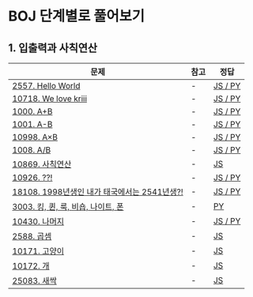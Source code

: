 # BOJ 단계별로 풀어보기

## 1. 입출력과 사칙연산

|문제|참고|정답|
|---|---|---|
|[2557. Hello World](https://boj.kr/2557)|-|[JS / PY](https://boj.aflat.gq/ans/?id=2557)|
|[10718. We love kriii](https://boj.kr/10718)|-|[JS / PY](https://boj.aflat.gq/ans/?id=10718)|
|[1000. A+B](https://boj.kr/1000)|-|[JS / PY](https://boj.aflat.gq/ans/?id=1000)|
|[1001. A-B](https://boj.kr/1001)|-|[JS / PY](https://boj.aflat.gq/ans/?id=1001)|
|[10998. A×B](https://boj.kr/10998)|-|[JS / PY](https://boj.aflat.gq/ans/?id=10998)|
|[1008. A/B](https://boj.kr/1008)|-|[JS / PY](https://boj.aflat.gq/ans/?id=1008)|
|[10869. 사칙연산](https://boj.kr/10869)|-|[JS](https://boj.aflat.gq/ans/?id=10869)|
|[10926. ??!](https://boj.kr/10926)|-|[JS / PY](https://boj.aflat.gq/ans/?id=10926)|
|[18108. 1998년생인 내가 태국에서는 2541년생?!](https://boj.kr/18108)|-|[JS / PY](https://boj.aflat.gq/ans/?id=10926)|
|[3003. 킹, 퀸, 룩, 비숍, 나이트, 폰](https://boj.kr/3003)|-|[PY](https://boj.aflat.gq/ans/?id=3003)|
|[10430. 나머지](https://boj.kr/10430)|-|[JS / PY](https://boj.aflat.gq/ans/?id=10430)|
|[2588. 곱셈](https://boj.kr/2588)|-|[JS](https://boj.aflat.gq/ans/?id=2588)|
|[10171. 고양이](https://boj.kr/10171)|-|[JS](https://boj.aflat.gq/ans/?id=10171)|
|[10172. 개](https://boj.kr/10172)|-|[JS](https://boj.aflat.gq/ans/?id=10172)|
|[25083. 새싹](https://boj.kr/25083)|-|[JS](https://boj.aflat.gq/ans/?id=25083)|
